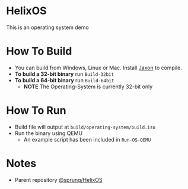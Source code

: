 # HelixOS
This is an operating system demo

# How To Build
+ You can build from Windows, Linux or Mac. Install [Jaxon](https://konloch.com/Jaxon) to compile.
+ **To build a 32-bit binary** run `Build-32bit`
+ **To build a 64-bit binary** run `Build-64bit`
  + **NOTE** The Operating-System is currently 32-bit only

# How To Run
+ Build file will output at `build/operating-system/build.iso`
+ Run the binary using QEMU
	+ An example script has been included in `Run-OS-QEMU`

# Notes
+ Parent repository [@sprunq/HelixOS](https://github.com/sprunq/HelixOS)